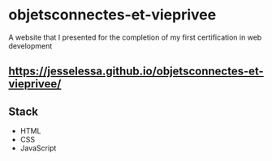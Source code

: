 # objetsconnectes-et-vieprivee
A website that I presented for the completion of my first certification in web development

## https://jesselessa.github.io/objetsconnectes-et-vieprivee/

## Stack
- HTML
- CSS
- JavaScript

